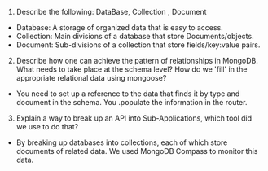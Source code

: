 1. Describe the following: DataBase, Collection , Document
- Database:  A storage of organized data that is easy to access.
- Collection:  Main divisions of a database that store Documents/objects.
- Document:  Sub-divisions of a collection that store fields/key:value pairs.

2. Describe how one can achieve the pattern of relationships in MongoDB. What needs to take place at the schema level? How do we 'fill' in the appropriate relational data using mongoose?
- You need to set up a reference to the data that finds it by type and document in the schema.  You .populate the information in the router.

3. Explain a way to break up an API into Sub-Applications, which tool did we use to do that?
- By breaking up databases into collections, each of which store documents of related data.  We used MongoDB Compass to monitor this data.